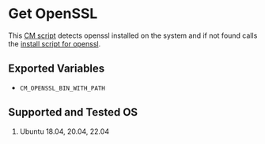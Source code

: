 # Get OpenSSL
This [CM script](https://github.com/mlcommons/ck/blob/master/cm/docs/specs/script.md) detects openssl installed on the system and if not found calls the [install script for openssl](../script/install-openssl).

## Exported Variables
* `CM_OPENSSL_BIN_WITH_PATH`

## Supported and Tested OS
1. Ubuntu 18.04, 20.04, 22.04
